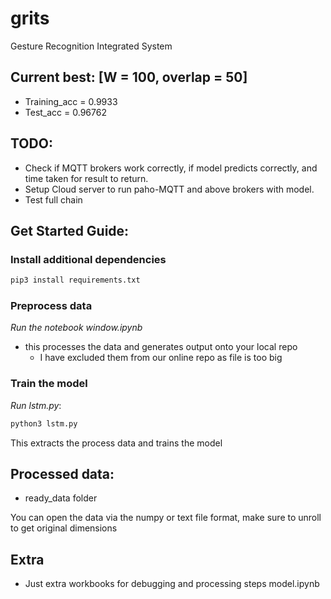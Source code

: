 # grits
Gesture Recognition Integrated System

## Current best: [W = 100, overlap = 50]
- Training_acc = 0.9933
- Test_acc = 0.96762

## TODO:
- Check if MQTT brokers work correctly, if model predicts correctly, and time taken for result to return.
- Setup Cloud server to run paho-MQTT and above brokers with model.
- Test full chain


## Get Started Guide:

### Install additional dependencies
```python
pip3 install requirements.txt
```
### Preprocess data
*Run the notebook window.ipynb*
- this processes the data and generates output onto your local repo
    - I have excluded them from our online repo as file is too big

### Train the model
*Run lstm.py*:
```python
python3 lstm.py
```
This extracts the process data and trains the model


## Processed data:
- ready_data folder 

You can open the data via the numpy or text file format, make sure to unroll to get original dimensions

## Extra
- Just extra workbooks for debugging and processing steps
model.ipynb
